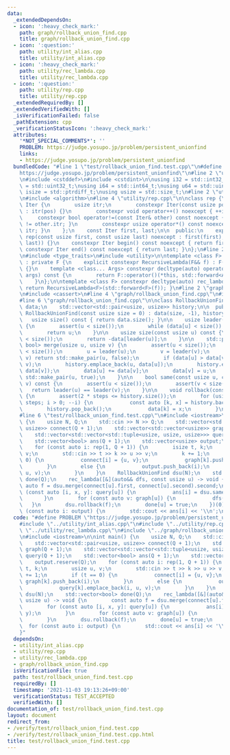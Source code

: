 ```yaml
---
data:
  _extendedDependsOn:
  - icon: ':heavy_check_mark:'
    path: graph/rollback_union_find.cpp
    title: graph/rollback_union_find.cpp
  - icon: ':question:'
    path: utility/int_alias.cpp
    title: utility/int_alias.cpp
  - icon: ':heavy_check_mark:'
    path: utility/rec_lambda.cpp
    title: utility/rec_lambda.cpp
  - icon: ':question:'
    path: utility/rep.cpp
    title: utility/rep.cpp
  _extendedRequiredBy: []
  _extendedVerifiedWith: []
  _isVerificationFailed: false
  _pathExtension: cpp
  _verificationStatusIcon: ':heavy_check_mark:'
  attributes:
    '*NOT_SPECIAL_COMMENTS*': ''
    PROBLEM: https://judge.yosupo.jp/problem/persistent_unionfind
    links:
    - https://judge.yosupo.jp/problem/persistent_unionfind
  bundledCode: "#line 1 \"test/rollback_union_find.test.cpp\"\n#define PROBLEM \"\
    https://judge.yosupo.jp/problem/persistent_unionfind\"\n#line 2 \"utility/int_alias.cpp\"\
    \n#include <cstddef>\n#include <cstdint>\n\nusing i32 = std::int32_t;\nusing u32\
    \ = std::uint32_t;\nusing i64 = std::int64_t;\nusing u64 = std::uint64_t;\nusing\
    \ isize = std::ptrdiff_t;\nusing usize = std::size_t;\n#line 2 \"utility/rep.cpp\"\
    \n#include <algorithm>\n#line 4 \"utility/rep.cpp\"\n\nclass rep {\n    struct\
    \ Iter {\n        usize itr;\n        constexpr Iter(const usize pos) noexcept\
    \ : itr(pos) {}\n        constexpr void operator++() noexcept { ++itr; }\n   \
    \     constexpr bool operator!=(const Iter& other) const noexcept { return itr\
    \ != other.itr; }\n        constexpr usize operator*() const noexcept { return\
    \ itr; }\n    };\n    const Iter first, last;\n\n  public:\n    explicit constexpr\
    \ rep(const usize first, const usize last) noexcept : first(first), last(std::max(first,\
    \ last)) {}\n    constexpr Iter begin() const noexcept { return first; }\n   \
    \ constexpr Iter end() const noexcept { return last; }\n};\n#line 2 \"utility/rec_lambda.cpp\"\
    \n#include <type_traits>\n#include <utility>\n\ntemplate <class F> struct RecursiveLambda\
    \ : private F {\n    explicit constexpr RecursiveLambda(F&& f) : F(std::forward<F>(f))\
    \ {}\n    template <class... Args> constexpr decltype(auto) operator()(Args&&...\
    \ args) const {\n        return F::operator()(*this, std::forward<Args>(args)...);\n\
    \    }\n};\n\ntemplate <class F> constexpr decltype(auto) rec_lambda(F&& f) {\
    \ return RecursiveLambda<F>(std::forward<F>(f)); }\n#line 2 \"graph/rollback_union_find.cpp\"\
    \n#include <cassert>\n#line 4 \"graph/rollback_union_find.cpp\"\n#include <vector>\n\
    #line 6 \"graph/rollback_union_find.cpp\"\n\nclass RollbackUnionFind {\n    std::vector<usize>\
    \ data;\n    std::vector<std::pair<usize, usize>> history;\n\n  public:\n    explicit\
    \ RollbackUnionFind(const usize size = 0) : data(size, -1), history() {}\n\n \
    \   usize size() const { return data.size(); }\n\n    usize leader(usize u) const\
    \ {\n        assert(u < size());\n        while (data[u] < size()) u = data[u];\n\
    \        return u;\n    }\n\n    usize size(const usize u) const {\n        assert(u\
    \ < size());\n        return -data[leader(u)];\n    }\n\n    std::pair<usize,\
    \ bool> merge(usize u, usize v) {\n        assert(u < size());\n        assert(v\
    \ < size());\n        u = leader(u);\n        v = leader(v);\n        if (u ==\
    \ v) return std::make_pair(u, false);\n        if (data[u] > data[v]) std::swap(u,\
    \ v);\n        history.emplace_back(u, data[u]);\n        history.emplace_back(v,\
    \ data[v]);\n        data[u] += data[v];\n        data[v] = u;\n        return\
    \ std::make_pair(u, true);\n    }\n\n    bool same(const usize u, const usize\
    \ v) const {\n        assert(u < size());\n        assert(v < size());\n     \
    \   return leader(u) == leader(v);\n    }\n\n    void rollback(const usize steps)\
    \ {\n        assert(2 * steps <= history.size());\n        for (usize i = 2 *\
    \ steps; i > 0; --i) {\n            const auto [k, x] = history.back();\n    \
    \        history.pop_back();\n            data[k] = x;\n        }\n    }\n};\n\
    #line 6 \"test/rollback_union_find.test.cpp\"\n#include <iostream>\n\nint main()\
    \ {\n    usize N, Q;\n    std::cin >> N >> Q;\n    std::vector<std::pair<usize,\
    \ usize>> connect(Q + 1);\n    std::vector<std::vector<usize>> graph(Q + 1);\n\
    \    std::vector<std::vector<std::tuple<usize, usize, usize>>> query(Q + 1);\n\
    \    std::vector<bool> ans(Q + 1);\n    std::vector<usize> output;\n    output.reserve(Q);\n\
    \    for (const auto i: rep(1, Q + 1)) {\n        isize t, k;\n        usize u,\
    \ v;\n        std::cin >> t >> k >> u >> v;\n        k += 1;\n        if (t ==\
    \ 0) {\n            connect[i] = {u, v};\n            graph[k].push_back(i);\n\
    \        }\n        else {\n            output.push_back(i);\n            query[k].emplace_back(i,\
    \ u, v);\n        }\n    }\n    RollbackUnionFind dsu(N);\n    std::vector<bool>\
    \ done(Q);\n    rec_lambda([&](auto&& dfs, const usize u) -> void {\n        const\
    \ auto f = dsu.merge(connect[u].first, connect[u].second).second;\n        for\
    \ (const auto [i, x, y]: query[u]) {\n            ans[i] = dsu.same(x, y);\n \
    \       }\n        for (const auto v: graph[u]) {\n            dfs(v);\n     \
    \   }\n        dsu.rollback(f);\n        done[u] = true;\n    })(0);\n    for\
    \ (const auto i: output) {\n        std::cout << ans[i] << '\\n';\n    }\n}\n"
  code: "#define PROBLEM \"https://judge.yosupo.jp/problem/persistent_unionfind\"\n\
    #include \"../utility/int_alias.cpp\"\n#include \"../utility/rep.cpp\"\n#include\
    \ \"../utility/rec_lambda.cpp\"\n#include \"../graph/rollback_union_find.cpp\"\
    \n#include <iostream>\n\nint main() {\n    usize N, Q;\n    std::cin >> N >> Q;\n\
    \    std::vector<std::pair<usize, usize>> connect(Q + 1);\n    std::vector<std::vector<usize>>\
    \ graph(Q + 1);\n    std::vector<std::vector<std::tuple<usize, usize, usize>>>\
    \ query(Q + 1);\n    std::vector<bool> ans(Q + 1);\n    std::vector<usize> output;\n\
    \    output.reserve(Q);\n    for (const auto i: rep(1, Q + 1)) {\n        isize\
    \ t, k;\n        usize u, v;\n        std::cin >> t >> k >> u >> v;\n        k\
    \ += 1;\n        if (t == 0) {\n            connect[i] = {u, v};\n           \
    \ graph[k].push_back(i);\n        }\n        else {\n            output.push_back(i);\n\
    \            query[k].emplace_back(i, u, v);\n        }\n    }\n    RollbackUnionFind\
    \ dsu(N);\n    std::vector<bool> done(Q);\n    rec_lambda([&](auto&& dfs, const\
    \ usize u) -> void {\n        const auto f = dsu.merge(connect[u].first, connect[u].second).second;\n\
    \        for (const auto [i, x, y]: query[u]) {\n            ans[i] = dsu.same(x,\
    \ y);\n        }\n        for (const auto v: graph[u]) {\n            dfs(v);\n\
    \        }\n        dsu.rollback(f);\n        done[u] = true;\n    })(0);\n  \
    \  for (const auto i: output) {\n        std::cout << ans[i] << '\\n';\n    }\n\
    }"
  dependsOn:
  - utility/int_alias.cpp
  - utility/rep.cpp
  - utility/rec_lambda.cpp
  - graph/rollback_union_find.cpp
  isVerificationFile: true
  path: test/rollback_union_find.test.cpp
  requiredBy: []
  timestamp: '2021-11-03 19:13:26+09:00'
  verificationStatus: TEST_ACCEPTED
  verifiedWith: []
documentation_of: test/rollback_union_find.test.cpp
layout: document
redirect_from:
- /verify/test/rollback_union_find.test.cpp
- /verify/test/rollback_union_find.test.cpp.html
title: test/rollback_union_find.test.cpp
---
```

